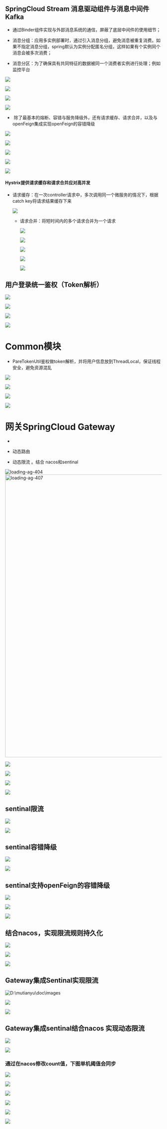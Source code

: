 ## SpringCloud Stream 消息驱动组件与消息中间件Kafka

- 通过Binder组件实现与外部消息系统的通信，屏蔽了底层中间件的使用细节；

- 消息分组：应用多实例部署时，通过引入消息分组，避免消息被重复消费。如果不指定消息分组，spring默认为实例分配匿名分组，这样如果有个实例同个消息会被多次消费；

- 消息分区：为了确保具有共同特征的数据被同一个消费者实例进行处理；例如监控平台

![](D:\mutianyu\doc\images\2022-10-03-16-17-01-image.png)

![](D:\mutianyu\doc\images\2022-10-03-16-21-43-image.png)

![](D:\mutianyu\doc\images\2022-10-03-16-26-38-image.png)

![](D:\mutianyu\doc\images\\2022-10-03-16-26-58-image.png)

-  除了最基本的熔断、容错与服务降级外，还有请求缓存、请求合并，以及与openFeign集成实现openFeign的容错降级

![](D:\mutianyu\doc\images\2022-10-03-16-56-31-image.png)

![](D:\mutianyu\doc\images\2022-10-03-17-16-11-image.png)

![](D:\mutianyu\doc\images\2022-10-03-17-17-11-image.png)

![](D:\mutianyu\doc\images\2022-10-03-17-18-09-image.png)

![](D:\mutianyu\doc\images\2022-10-03-17-19-01-image.png)

#### Hystrix提供请求缓存和请求合并应对高并发

- 请求缓存：在一次controller请求中，多次调用同一个微服务的情况下，根据catch key将请求结果缓存下来
  
  ![](D:\mutianyu\doc\images\2022-10-03-17-28-37-image.png)
  
  - 请求合并：将短时间内的多个请求合并为一个请求
    
    ![](D:\mutianyu\doc\images\2022-10-03-17-32-16-image.png)
    
    ![](D:\mutianyu\doc\images\2022-10-03-17-33-02-image.png)
    
    ![](D:\mutianyu\doc\images\2022-10-03-17-36-21-image.png)
    
    ![](D:\mutianyu\doc\images\2022-10-03-17-36-36-image.png)
    
    ![](C:\Users\Administrator\AppData\Roaming\marktext\images\2022-10-03-17-36-52-image.png)

## 用户登录统一鉴权（Token解析）

![](D:\mutianyu\doc\images\2022-10-04-18-08-38-image.png)

![](D:\mutianyu\doc\images\2022-10-04-18-10-35-image.png)

![](D:\mutianyu\doc\images\2022-10-04-18-10-51-image.png)

![](D:\mutianyu\doc\images\2022-10-04-18-12-54-image.png)

# Common模块

- PareTokenUtil鉴权做token解析，并将用户信息放到ThreadLocal，保证线程安全，避免资源混乱

![](D:\mutianyu\doc\images\2022-10-05-16-00-44-image.png)

![](D:\mutianyu\doc\images\2022-10-05-16-03-34-image.png)

![](D:\mutianyu\doc\images\2022-10-05-16-05-43-image.png)

![](D:\mutianyu\doc\images\2022-10-05-16-10-26-image.png)

# 网关SpringCloud Gateway

- 

- 动态路由

- 动态限流 。结合 nacos和sentinal

<img title="" src="file:///D:/mutianyu/doc/images/2022-10-05-16-25-02-image.png" alt="loading-ag-404" data-align="inline">

<img title="" src="file:///D:/mutianyu/doc/images/2022-10-05-16-29-53-image.png" alt="loading-ag-407" width="908">

![](D:\mutianyu\doc\images\2022-10-05-16-44-45-image.png)

![](D:\mutianyu\doc\images\2022-10-11-22-26-12-image.png)

![](D:\mutianyu\doc\images\2022-10-11-22-26-46-image.png)

![](D:\mutianyu\doc\images\2022-10-05-17-38-59-image.png)

## sentinal限流

![](D:\mutianyu\doc\images\2022-10-05-23-15-08-image.png)

![](D:\mutianyu\doc\images\2022-10-06-00-15-33-image.png)

## sentinal容错降级

![](D:\mutianyu\doc\images\2022-10-05-23-42-25-image.png)

![](D:\mutianyu\doc\images\2022-10-05-23-43-07-image.png)

## sentinal支持openFeign的容错降级

![](D:\mutianyu\doc\images\2022-10-05-23-45-15-image.png)

![](D:\mutianyu\doc\images\2022-10-05-23-49-08-image.png)

![](D:\mutianyu\doc\images\2022-10-05-23-52-59-image.png)

## 结合nacos，实现限流规则持久化

![](D:\mutianyu\doc\images\2022-10-06-00-02-06-image.png)

![](D:\mutianyu\doc\images\2022-10-06-00-06-11-image.png)

![](D:\mutianyu\doc\images\2022-10-06-00-06-47-image.png)

## Gateway集成Sentinal实现限流

![D:\mutianyu\doc\images](D:\mutianyu\doc\images\2022-10-06-00-17-23-image.png)

![](D:\mutianyu\doc\images\2022-10-06-00-26-36-image.png)

![](D:\mutianyu\doc\images\2022-10-06-00-27-16-image.png)

## Gateway集成sentinal结合nacos 实现动态限流

![](D:\mutianyu\doc\images\2022-10-06-00-33-20-image.png)

![](D:\mutianyu\doc\images\2022-10-06-00-34-21-image.png)

### 通过在nacos修改count值，下图单机阈值会同步

![](D:\mutianyu\doc\images\2022-10-06-00-38-25-image.png)

![](D:\mutianyu\doc\images\2022-10-06-00-39-04-image.png)

![](D:\mutianyu\doc\images\2022-10-06-00-42-24-image.png)

![](D:\mutianyu\doc\images\2022-10-06-00-45-07-image.png)

![](D:\mutianyu\doc\images\2022-10-06-00-48-55-image.png)

![](D:\mutianyu\doc\images\2022-10-06-00-51-52-image.png)
